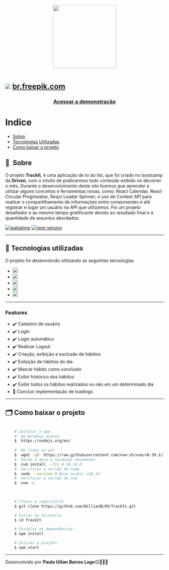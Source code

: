 <div align="center">
    <img width="200" src="https://user-images.githubusercontent.com/65803142/161539044-3dc15b63-9d86-4726-ae77-e964bc9bd971.svg">
</div>

<h1>	
    <img src="https://user-images.githubusercontent.com/65803142/161637661-9ab2e3ff-c970-41fb-a90b-f65bd62a18de.png">
	<a size="-5" href='https://br.freepik.com/fotos-vetores-gratis/maquete'><small size="5px">br.freepik.com</small></a>
</h1>

<h3 align="center">
    <a href="track-it-eight.vercel.app">Acessar a demonstração</a>
<h3 >

# Indice

- [Sobre](#-sobre)
- [Tecnologias Utilizadas](#-tecnologias-utilizadas)
- [Como baixar o projeto](#-como-baixar-o-projeto)

## 🔖&nbsp; Sobre
	
O projeto **TrackIt**, é uma aplicação de to do list, que foi criado no bootcamp da **Driven**, com o intuito de praticarmos todo conteúdo exibido no decorrer o mês. Durante o desenvolvimento deste site tivemos que aprender a utilizar alguns conceitos e ferramentas novas, como: React Calendar, React Circular Progressbar, React Loader Spinner, o uso de Context API para realizar o compartilhamento de informações entre componentes e até registrar e logar um usuário na API que utilizamos. Foi um projeto desafiador e ao mesmo tempo gratificante devido ao resultado final e à quantidade de assuntos abordados.
	
[<img src="https://wakatime.com/badge/user/ea37d403-453f-4319-bd0c-77e54bb1318a/project/c9d90852-e53a-4bf8-88e6-ac0d32188868.svg" alt="wakatime">](https://wakatime.com/badge/user/ea37d403-453f-4319-bd0c-77e54bb1318a/project/ee5f39a4-23ff-40a9-b3ea-e40dc49aabd4) [![npm version](https://img.shields.io/npm/v/axios.svg?style=flat-square)](https://www.npmjs.org/package/axios)
	
---

## 🚀 Tecnologias utilizadas

O projeto foi desenvolvido utilizando as seguintes tecnologias

- [<img src="https://img.shields.io/static/v1?label=|&message=React JS&color=61DAFB&style=flat&logo=react"/>](https://reactjs.org)
- [<img src="https://img.shields.io/static/v1?label=|&message=CSS3&color=61DAFB&style=flat&logo=css3"/>](https://developer.mozilla.org/pt-BR/docs/Web/CSS)
- [<img src="https://img.shields.io/static/v1?label=|&message=Git&color=61DAFB&style=flat&logo=git"/>](https://git-scm.com)
- [<img src="https://img.shields.io/static/v1?label=|&message=npm&color=CB3837&style=flat&logo=npm"/>](https://www.npmjs.com/package/react)
- [<img src="https://img.shields.io/static/v1?label=|&message=Trello&color=61DAFB&style=flat&logo=trello"/>](https://trello.com/)
	
---
	
### Features

- ✔️ Cadastro de usuário
- ✔️ Login
- ✔️ Login automático
- ✔️ Realizar Logout
- ✔️ Criação, exibição e  esclusão de hábitos
- ✔️ Exibição de hábitos do dia
- ✔️ Marcar hábito como concluido
- ✔️ Exibir histórico dos hábitos
- ✔️ Exibir todos os hábitos realizados ou não em um determinado dia
- 🚧 Concluir implementação de loadings
	
---

## 🗂 Como baixar o projeto

```bash
	
    # Instalar o npm
    #  No Windows acesse
    $  https://nodejs.org/en/
	
    #  No linux ou wsl
    $  wget -qO- https://raw.githubusercontent.com/nvm-sh/nvm/v0.39.1/install.sh | bash
    #  Feche e abra o terminal novamente
    $  nvm install --lts # 16.14.0
    #  Verificar a versão do node
    $  node --version # Deve exibir v16.14
    #  Verificar a versão do nvm
    $  nvm -v
	
```
	
```bash
	
    # Clonar o repositório
    $ git clone https://github.com/WillianBL99/TrackIt.git

    # Entrar no diretório
    $ cd TrackIt

    # Instalar as dependências
    $ npm install

    # Iniciar o projeto
    $ npm start
```

---

Desenvolvido por **Paulo Uilian Barros Lago**😊🧑🏻‍💻
